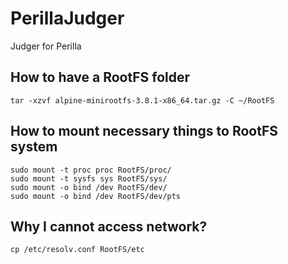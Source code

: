 # PerillaJudger
Judger for Perilla


## How to have a RootFS folder
```shell
tar -xzvf alpine-minirootfs-3.8.1-x86_64.tar.gz -C ~/RootFS
```

## How to mount necessary things to RootFS system
```shell
sudo mount -t proc proc RootFS/proc/
sudo mount -t sysfs sys RootFS/sys/
sudo mount -o bind /dev RootFS/dev/
sudo mount -o bind /dev RootFS/dev/pts
```

## Why I cannot access network?
```shell
cp /etc/resolv.conf RootFS/etc
```